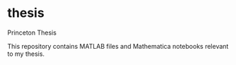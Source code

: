 # thesis
Princeton Thesis

This repository contains MATLAB files and Mathematica notebooks relevant to my thesis. 
